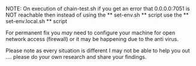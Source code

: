 NOTE:
On execution of chain-test.sh if you get an error that 0.0.0.0:7051
is NOT reachable then instead of using the ** set-env.sh ** script use
the ** set-env.local.sh ** script

For permanent fix you *may* need to configure your machine for open
network access (firewall) or it may be happening due to the anti virus.

Please note as every situation is different I may not be able to help
you out .... please do your own research and share your findings.
